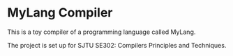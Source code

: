 MyLang Compiler
===

This is a toy compiler of a programming language called MyLang.

The project is set up for SJTU SE302: Compilers Principles and Techniques.

